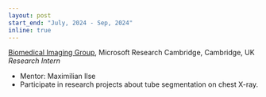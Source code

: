 ```yaml
---
layout: post
start_end: "July, 2024 - Sep, 2024"
inline: true
---
```


[Biomedical Imaging Group](https://www.microsoft.com/en-us/research/group/biomedical-imaging/), Microsoft Research Cambridge, Cambridge, UK \
*Research Intern*
- Mentor: Maximilian Ilse
- Participate in research projects about tube segmentation on chest X-ray.